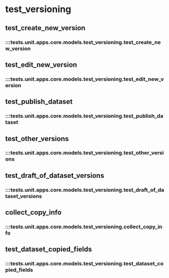 # test_versioning

## test_create_new_version

### :::tests.unit.apps.core.models.test_versioning.test_create_new_version

## test_edit_new_version

### :::tests.unit.apps.core.models.test_versioning.test_edit_new_version

## test_publish_dataset

### :::tests.unit.apps.core.models.test_versioning.test_publish_dataset

## test_other_versions

### :::tests.unit.apps.core.models.test_versioning.test_other_versions

## test_draft_of_dataset_versions

### :::tests.unit.apps.core.models.test_versioning.test_draft_of_dataset_versions

## collect_copy_info

### :::tests.unit.apps.core.models.test_versioning.collect_copy_info

## test_dataset_copied_fields

### :::tests.unit.apps.core.models.test_versioning.test_dataset_copied_fields

